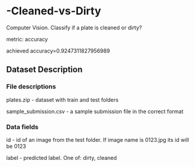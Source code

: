 # -Cleaned-vs-Dirty
Computer Vision. Classify if a plate is cleaned or dirty?

metric: accuracy

achieved accuracy=0.9247311827956989

## Dataset Description
### File descriptions
plates.zip - dataset with train and test folders

sample_submission.csv - a sample submission file in the correct format
### Data fields
id - id of an image from the test folder. If image name is 0123.jpg its id will be 0123

label - predicted label. One of: dirty, cleaned

